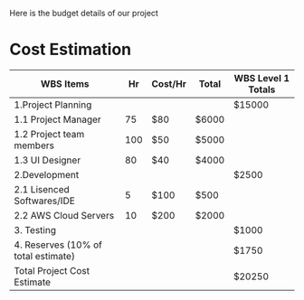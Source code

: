Here is the budget details of our project


# Cost Estimation

| WBS Items | Hr | Cost/Hr | Total | WBS Level 1 Totals |
|-----|------|-------|--------|---------|
|1.Project Planning | | | | $15000 |
|1.1 Project Manager | 75 | $80 | $6000 | |
|1.2 Project team members | 100 | $50 | $5000 | |
|1.3 UI Designer | 80 | $40 | $4000 | |
|2.Development | | | | $2500 |
|2.1 Lisenced Softwares/IDE  | 5 | $100 | $500 | |
|2.2 AWS Cloud Servers | 10 | $200 | $2000 | |
|3. Testing | | | | $1000 |
|4. Reserves (10% of total estimate) | | | | $1750 |
|Total Project Cost Estimate | | | | $20250 |








